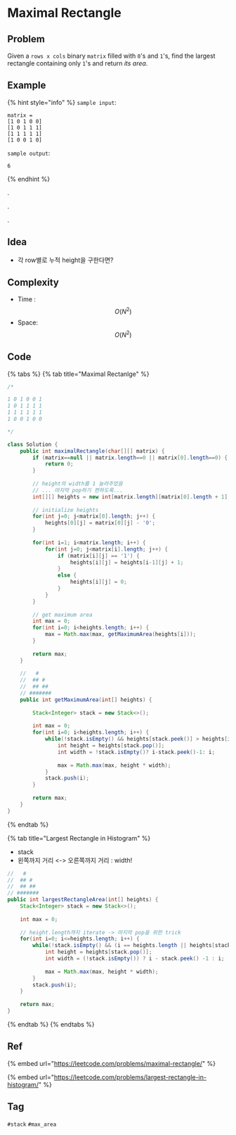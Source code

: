 # Maximal Rectangle

## Problem

 Given a `rows x cols` binary `matrix` filled with `0`'s and `1`'s, find the largest rectangle containing only `1`'s and return _its area_.

## Example

{% hint style="info" %}
`sample input`: 

```text
matrix =
[1 0 1 0 0]
[1 0 1 1 1]
[1 1 1 1 1]
[1 0 0 1 0]
```

`sample output`: 

```text
6
```
{% endhint %}

.

.

.



## Idea

* 각 row별로 누적 height을 구한다면?

## Complexity

* Time : $$O(N^2)$$ 
* Space: $$O(N^2)$$ 

## Code 

{% tabs %}
{% tab title="Maximal Rectanlge" %}


```java
/*

1 0 1 0 0 1
1 0 1 1 1 1
1 1 1 1 1 1
1 0 0 1 0 0

*/

class Solution {
    public int maximalRectangle(char[][] matrix) {
        if (matrix==null || matrix.length==0 || matrix[0].length==0) {
            return 0;
        }
        
        // height의 width를 1 늘려주었음
        // ... 마지막 pop하기 편하도록...
        int[][] heights = new int[matrix.length][matrix[0].length + 1];
        
        // initialize heights
        for(int j=0; j<matrix[0].length; j++) {
            heights[0][j] = matrix[0][j] - '0';
        }
        
        for(int i=1; i<matrix.length; i++) {
            for(int j=0; j<matrix[i].length; j++) {
                if (matrix[i][j] == '1') {
                    heights[i][j] = heights[i-1][j] + 1;
                }
                else {
                    heights[i][j] = 0;
                }
            }
        }
        
        // get maximum area
        int max = 0;
        for(int i=0; i<heights.length; i++) {
            max = Math.max(max, getMaximumArea(heights[i]));
        }
        
        return max;
    }
    
    //   #
    //  ## #
    //  ## ##
    // #######
    public int getMaximumArea(int[] heights) {
        
        Stack<Integer> stack = new Stack<>();
        
        int max = 0;
        for(int i=0; i<heights.length; i++) {
            while(!stack.isEmpty() && heights[stack.peek()] > heights[i]) {
                int height = heights[stack.pop()];
                int width = !stack.isEmpty()? i-stack.peek()-1: i;
                
                max = Math.max(max, height * width);
            }
            stack.push(i);
        }
        
        return max;
    }
}
```
{% endtab %}

{% tab title="Largest Rectangle in Histogram" %}
* stack
* 왼쪽까지 거리 &lt;-&gt; 오른쪽까지 거리 : width!

```java
//   #
//  ## #
//  ## ##
// #######
public int largestRectangleArea(int[] heights) {
    Stack<Integer> stack = new Stack<>();
    
    int max = 0;
    
    // height.length까지 iterate -> 마지막 pop을 위한 trick
    for(int i=0; i<=heights.length; i++) {
        while(!stack.isEmpty() && (i == heights.length || heights[stack.peek()] > heights[i])) {
            int height = heights[stack.pop()];
            int width = (!stack.isEmpty()) ? i - stack.peek() -1 : i;
            
            max = Math.max(max, height * width);
        }
        stack.push(i);
    }
    
    return max;
}
```
{% endtab %}
{% endtabs %}

## Ref

{% embed url="https://leetcode.com/problems/maximal-rectangle/" %}

{% embed url="https://leetcode.com/problems/largest-rectangle-in-histogram/" %}







## Tag

`#stack` `#max_area`

